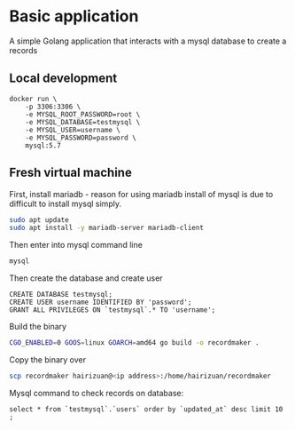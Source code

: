 # Basic application

A simple Golang application that interacts with a mysql database to create a records

## Local development

```
docker run \
    -p 3306:3306 \
    -e MYSQL_ROOT_PASSWORD=root \
    -e MYSQL_DATABASE=testmysql \
    -e MYSQL_USER=username \
    -e MYSQL_PASSWORD=password \
    mysql:5.7
```

## Fresh virtual machine

First, install mariadb - reason for using mariadb install of mysql is due to difficult to install mysql simply.

```bash
sudo apt update
sudo apt install -y mariadb-server mariadb-client
```

Then enter into mysql command line

```bash
mysql
```

Then create the database and create user

```
CREATE DATABASE testmysql;
CREATE USER username IDENTIFIED BY 'password';
GRANT ALL PRIVILEGES ON `testmysql`.* TO 'username';
```

Build the binary

```bash
CGO_ENABLED=0 GOOS=linux GOARCH=amd64 go build -o recordmaker .
```

Copy the binary over

```bash
scp recordmaker hairizuan@<ip address>:/home/hairizuan/recordmaker
```

Mysql command to check records on database:

```
select * from `testmysql`.`users` order by `updated_at` desc limit 10 ;
```